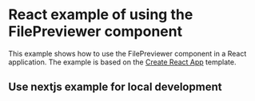 # React example of using the FilePreviewer component

This example shows how to use the FilePreviewer component in a React application. The example is based on the [Create React App](https://create-react-app.dev/) template. 

## Use nextjs example for local development


